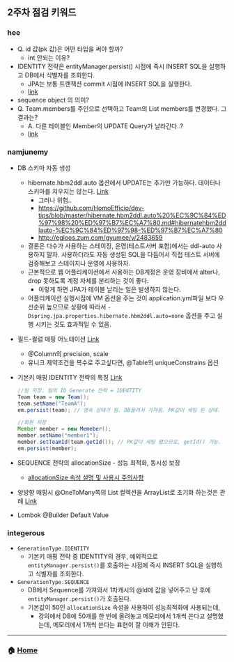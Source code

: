 ## 2주차 점검 키워드 

### hee
- Q. id 값(pk 값)은 어떤 타입을 써야 할까?
  - int 안되는 이유?
- IDENTITY 전략은 entityManager.persist() 시점에 즉시 INSERT SQL을 실행하고 DB에서 식별자를 조회한다.
    - JPA는 보통 트랜잭션 commit 시점에 INSERT SQL을 실행한다.
    - [link](https://gmlwjd9405.github.io/2019/08/12/primary-key-mapping.html)
- sequence object 의 의미?
- Q. Team.members를 주인으로 선택하고 Team의 List members를 변경했다. 그 결과는?
  - A. 다른 테이블인 Member의 UPDATE Query가 날라간다..?
  - [link](https://gmlwjd9405.github.io/2019/08/14/bidirectional-association.html)


### namjunemy
- DB 스키마 자동 생성
  - hibernate.hbm2ddl.auto 옵션에서 UPDATE는 추가만 가능하다. 데이터나 스키마를 지우지는 않는다. [Link](https://github.com/namjunemy/TIL/blob/master/Jpa/inflearn/05_entity_mapping.md#데이터베이스-스키마-자동-생성)
    - 그러나 위험..
    - https://github.com/HomoEfficio/dev-tips/blob/master/hibernate.hbm2ddl.auto%20%EC%9C%84%ED%97%98%20%ED%97%B7%EC%A7%80.md#hibernatehbm2ddlauto-%EC%9C%84%ED%97%98-%ED%97%B7%EC%A7%80
    - http://egloos.zum.com/gyumee/v/2483659
  - 결론은 다수가 사용하는 스테이징, 운영(테스트서버 포함)에서는 ddl-auto 사용하지 말자. 사용하더라도 자동 생성된 SQL을 다듬어서 직접 테스트 서버에 검증해보고 스테이지나 운영에 사용하자.
  - 근본적으로 웹 어플리케이션에서 사용하는 DB계정은 운영 장비에서 alter나, drop 못하도록 계정 자체를 분리하는 것이 좋다.
    - 이렇게 하면 JPA가 테이블 날리는 일은 발생하지 않는다.
  - 어플리케이션 실행시점에 VM 옵션을 주는 것이 application.yml파일 보다 우선순위 높으므로 상황에 따라서 `-Dspring.jpa.properties.hibernate.hbm2ddl.auto=none` 옵션을 주고 실행 시키는 것도 효과적일 수 있음.
- 필드-컬럼 매핑 어노테이션 [Link](https://github.com/namjunemy/TIL/blob/master/Jpa/inflearn/05_entity_mapping.md#필드와-컬럼-매핑)
  - @Column의 precision, scale
  - 유니크 제약조건을 복수로 주고싶다면, @Table의 uniqueConstrains 옵션
- 기본키 매핑 IDENTITY 전략의 특징 [Link](https://github.com/namjunemy/TIL/blob/master/Jpa/inflearn/05_entity_mapping.md#기본-키-매핑)
  ```java
  //팀 저장. 팀의 ID Generate 전략 = IDENTITY
  Team team = new Team();
  team.setName("TeamA");
  em.persist(team); // 영속 상태가 됨. DB들려서 가져옴. PK값이 세팅 된 상태.

  //회원 저장
  Member member = new Memeber();
  member.setName("member1");
  member.setTeamId(team.getId()); // PK값이 세팅 됐으므로, getId() 가능.
  em.persist(member);
  ```
- SEQUENCE 전략의 allocationSize - 성능 최적화, 동시성 보장
  - [allocationSize 속성 설명 및 사용시 주의사항](https://dololak.tistory.com/479)

- 양방향 매핑시 @OneToMany쪽의 List 컬렉션을 ArrayList로 초기화 하는것은 관례 [Link](https://github.com/namjunemy/TIL/blob/master/Jpa/inflearn/07_relational_mapping.md#%EC%96%91%EB%B0%A9%ED%96%A5-%EC%97%B0%EA%B4%80%EA%B4%80%EA%B3%84%EC%99%80-%EC%97%B0%EA%B4%80%EA%B4%80%EA%B3%84%EC%9D%98-%EC%A3%BC%EC%9D%B8)

- Lombok @Builder Default Value


### integerous
- `GenerationType.IDENTITY`
  - 기본키 매핑 전략 중 IDENTITY의 경우, 예외적으로 `entityManager.persist()`를 호출하는 시점에 즉시 INSERT SQL을 실행하고 식별자를 조회한다.
- `GenerationType.SEQUENCE` 
  - DB에서 Sequence를 가져와서 1차캐시의 @Id에 값을 넣어주고 난 후에 `entityManager.persist()`가 호출된다.
  - 기본값이 50인 `allocationSize` 속성을 사용하여 성능최적화에 사용되는데,
    - 강의에서 DB에 50개를 한 번에 올려놓고 메모리에서 1개씩 쓴다고 설명했는데, 메모리에서 1개씩 쓴다는 표현이 잘 이해가 안된다.
---

### :house: [Home](https://github.com/team-zunior/orm-jpa-basic)
